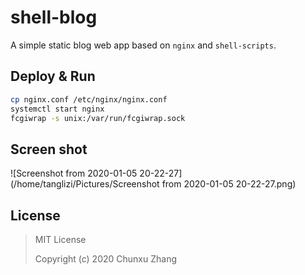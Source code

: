 # shell-blog

A simple static blog web app based on `nginx` and `shell-scripts`.



## Deploy & Run

```bash
cp nginx.conf /etc/nginx/nginx.conf
systemctl start nginx
fcgiwrap -s unix:/var/run/fcgiwrap.sock
```



## Screen shot

![Screenshot from 2020-01-05 20-22-27](/home/tanglizi/Pictures/Screenshot from 2020-01-05 20-22-27.png)



## License

> MIT License
>
> Copyright (c) 2020 Chunxu Zhang
